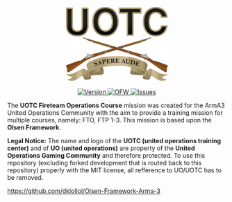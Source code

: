<p align="center">
    <img src="https://github.com/PaxJaromeMalues/UOTC_Fireteam_Operations_Course/blob/master/uotc_logo.png">
</p>
<p align="center">
    <a href="https://github.com/PaxJaromeMalues/UOTC_Fireteam_Operations_Course/releases/latest">
        <img src="https://img.shields.io/badge/Version-0.9.0-red.svg" alt="Version">
    </a>
	<a href="https://github.com/dklollol/Olsen-Framework-Arma-3/releases/tag/3.3.3">
        <img src="https://img.shields.io/badge/OFW-3.3.3-blue.svg" alt="OFW">
    </a>
    <a href="https://github.com/PaxJaromeMalues/UOTC_Fireteam_Operations_Course/issues">
        <img src="https://img.shields.io/github/issues-raw/PaxJaromeMalues/UOTC_Fireteam_Operations_Course.svg?label=Issues" alt="Issues">
    </a>
</p>

The **UOTC Fireteam Operations Course** mission was created for the ArmA3 United Operations Community with the aim to provide a training mission for multiple courses, namely: FTO, FTP 1-3.
This mission is based upon the **Olsen Framework**.

**Legal Notice:**
The name and logo of the **UOTC (united operations training center)** and of **UO (united operations)** are property of the **United Operations Gaming Community** and therefore protected.
To use this repository (excluding forked development that is routed back to this repository) properly with the MIT license, all refference to UO/UOTC has to be removed.

https://github.com/dklollol/Olsen-Framework-Arma-3